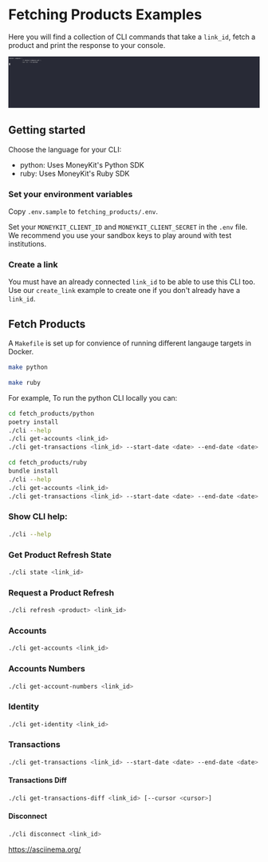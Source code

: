 # Fetching Products Examples

Here you will find a collection of CLI commands that take a `link_id`, fetch a product and print the response to your
console.

<img src="asciinema_recording.gif" />

## Getting started

Choose the language for your CLI:
- python: Uses MoneyKit's Python SDK
- ruby: Uses MoneyKit's Ruby SDK

### Set your environment variables

Copy `.env.sample` to `fetching_products/.env`.

Set your `MONEYKIT_CLIENT_ID` and `MONEYKIT_CLIENT_SECRET` in the `.env` file.
We recommend you use your sandbox keys to play around with test institutions.

### Create a link

You must have an already connected `link_id` to be able to use this CLI too. Use our `create_link` example to create one
if you don't already have a `link_id`.

## Fetch Products

A `Makefile` is set up for convience of running different langauge targets in Docker.

```sh
make python
```

```sh
make ruby
```

For example, To run the python CLI locally you can:
```sh
cd fetch_products/python
poetry install
./cli --help
./cli get-accounts <link_id>
./cli get-transactions <link_id> --start-date <date> --end-date <date>
```

```sh
cd fetch_products/ruby
bundle install
./cli --help
./cli get-accounts <link_id>
./cli get-transactions <link_id> --start-date <date> --end-date <date>
```

### Show CLI help:
```sh
./cli --help
```

### Get Product Refresh State

```sh
./cli state <link_id>
```

### Request a Product Refresh

```sh
./cli refresh <product> <link_id>
```

### Accounts

```sh
./cli get-accounts <link_id>
```

### Accounts Numbers

```sh
./cli get-account-numbers <link_id>
```

### Identity

```sh
./cli get-identity <link_id>
```

### Transactions

```sh
./cli get-transactions <link_id> --start-date <date> --end-date <date>
```

#### Transactions Diff

```sh
./cli get-transactions-diff <link_id> [--cursor <cursor>]
```

#### Disconnect

```sh
./cli disconnect <link_id>
```

https://asciinema.org/
